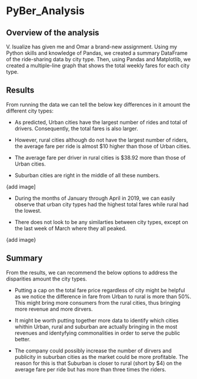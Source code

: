 # PyBer_Analysis

## Overview of the analysis
V. Isualize has given me and Omar a brand-new assignment. Using my Python skills and knowledge of Pandas, we created a summary DataFrame of the ride-sharing data by city type. Then, using Pandas and Matplotlib, we created a multiple-line graph that shows the total weekly fares for each city type. 

## Results
From running the data we can tell the below key differences in it amount the different city types:
* As predicted, Urban cities have the largest number of rides and total of drivers. Consequently, the total fares is also larger.

* However, rural cities although do not have the largest number of riders, the average fare per ride is almost $10 higher than those of Urban cities.

* The average fare per driver in rural cities is $38.92 more than those of Urban cities.

* Suburban cities are right in the middle of all these numbers.

{add image]

* During the months of January through April in 2019, we can easily observe that urban city types had the highest total fares while rural had the lowest.

* There does not look to be any similarties between city types, except on the last week of March where they all peaked.

{add image}

## Summary
From the results, we can recommend the below options to address the disparities amount the city types.

* Putting a cap on the total fare price regardless of city might be helpful as we notice the difference in fare from Urban to rural is more than 50%. This might bring more consumers from the rural cities, thus bringing more revenue and more dirvers.

* It might be worth putting together more data to identify which cities whithin Urban, rural and suburban are actually bringing in the most revenues and identyfying commonalities in order to serve the public better.

* The company could possibly increase the number of dirvers and publicity in suburban cities as the market could be more profitable. The reason for this is that Suburban is closer to rural (short by $4) on the average fare per ride but has more than three times the riders.
